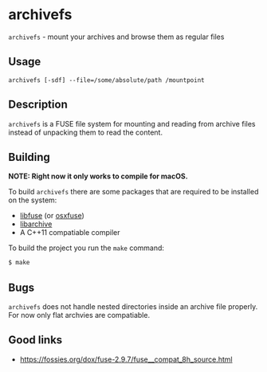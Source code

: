 # archivefs
  `archivefs` - mount your archives and browse them as regular files

## Usage
  ```man
  archivefs [-sdf] --file=/some/absolute/path /mountpoint
  ```

## Description
  `archivefs` is a FUSE file system for mounting and reading from archive files
  instead of unpacking them to read the content.

## Building
  __NOTE: Right now it only works to compile for macOS.__
  
  To build `archivefs` there are some packages that are required to be
  installed on the system:

  * [libfuse](https://github.com/libfuse/libfuse) (or [osxfuse](https://github.com/osxfuse/osxfuse))
  * [libarchive](https://github.com/libarchive/libarchive)
  * A C++11 compatiable compiler

  To build the project you run the `make` command:
  ```sh
  $ make
  ```

## Bugs
  `archivefs` does not handle nested directories inside an archive file
  properly. For now only flat archvies are compatiable.

## Good links
  * https://fossies.org/dox/fuse-2.9.7/fuse__compat_8h_source.html
